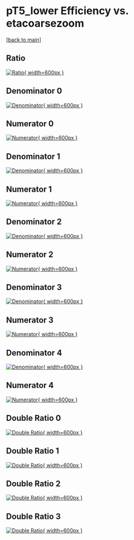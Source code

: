 # pT5_lower Efficiency vs. etacoarsezoom

[[back to main](./)]



## Ratio

[![Ratio](../mtv/var/pT5_lower_vtr_0_1_eff_etacoarsezoom.png){ width=600px }](../mtv/var/pT5_lower_vtr_0_1_eff_etacoarsezoom.pdf)

## Denominator 0

[![Denominator](../mtv/den/pT5_lower_vtr_0_1_eff_etacoarsezoom_den0.png){ width=600px }](../mtv/den/pT5_lower_vtr_0_1_eff_etacoarsezoom_den0.pdf)

## Numerator 0

[![Numerator](../mtv/num/pT5_lower_vtr_0_1_eff_etacoarsezoom_num0.png){ width=600px }](../mtv/num/pT5_lower_vtr_0_1_eff_etacoarsezoom_num0.pdf)

## Denominator 1

[![Denominator](../mtv/den/pT5_lower_vtr_0_1_eff_etacoarsezoom_den1.png){ width=600px }](../mtv/den/pT5_lower_vtr_0_1_eff_etacoarsezoom_den1.pdf)

## Numerator 1

[![Numerator](../mtv/num/pT5_lower_vtr_0_1_eff_etacoarsezoom_num1.png){ width=600px }](../mtv/num/pT5_lower_vtr_0_1_eff_etacoarsezoom_num1.pdf)

## Denominator 2

[![Denominator](../mtv/den/pT5_lower_vtr_0_1_eff_etacoarsezoom_den2.png){ width=600px }](../mtv/den/pT5_lower_vtr_0_1_eff_etacoarsezoom_den2.pdf)

## Numerator 2

[![Numerator](../mtv/num/pT5_lower_vtr_0_1_eff_etacoarsezoom_num2.png){ width=600px }](../mtv/num/pT5_lower_vtr_0_1_eff_etacoarsezoom_num2.pdf)

## Denominator 3

[![Denominator](../mtv/den/pT5_lower_vtr_0_1_eff_etacoarsezoom_den3.png){ width=600px }](../mtv/den/pT5_lower_vtr_0_1_eff_etacoarsezoom_den3.pdf)

## Numerator 3

[![Numerator](../mtv/num/pT5_lower_vtr_0_1_eff_etacoarsezoom_num3.png){ width=600px }](../mtv/num/pT5_lower_vtr_0_1_eff_etacoarsezoom_num3.pdf)

## Denominator 4

[![Denominator](../mtv/den/pT5_lower_vtr_0_1_eff_etacoarsezoom_den4.png){ width=600px }](../mtv/den/pT5_lower_vtr_0_1_eff_etacoarsezoom_den4.pdf)

## Numerator 4

[![Numerator](../mtv/num/pT5_lower_vtr_0_1_eff_etacoarsezoom_num4.png){ width=600px }](../mtv/num/pT5_lower_vtr_0_1_eff_etacoarsezoom_num4.pdf)

## Double Ratio 0

[![Double Ratio](../mtv/ratio/pT5_lower_vtr_0_1_eff_etacoarsezoom_ratio0.png){ width=600px }](../mtv/ratio/pT5_lower_vtr_0_1_eff_etacoarsezoom_ratio0.pdf)

## Double Ratio 1

[![Double Ratio](../mtv/ratio/pT5_lower_vtr_0_1_eff_etacoarsezoom_ratio1.png){ width=600px }](../mtv/ratio/pT5_lower_vtr_0_1_eff_etacoarsezoom_ratio1.pdf)

## Double Ratio 2

[![Double Ratio](../mtv/ratio/pT5_lower_vtr_0_1_eff_etacoarsezoom_ratio2.png){ width=600px }](../mtv/ratio/pT5_lower_vtr_0_1_eff_etacoarsezoom_ratio2.pdf)

## Double Ratio 3

[![Double Ratio](../mtv/ratio/pT5_lower_vtr_0_1_eff_etacoarsezoom_ratio3.png){ width=600px }](../mtv/ratio/pT5_lower_vtr_0_1_eff_etacoarsezoom_ratio3.pdf)

